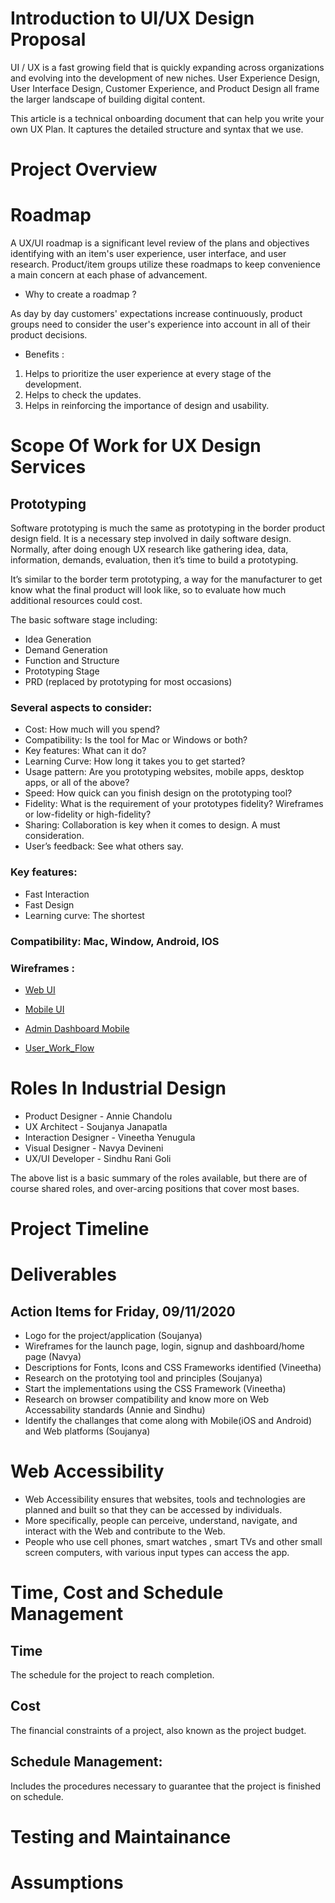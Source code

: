 # Introduction to UI/UX Design Proposal
UI / UX is a fast growing field that is quickly expanding across organizations and evolving into the development of new niches. User Experience Design, User Interface Design, Customer Experience, and Product Design all frame the larger landscape of building digital content.

This article is a technical onboarding document that can help you write your own UX Plan. It captures the detailed structure and syntax that we use.
# Project Overview
# Roadmap

A UX/UI roadmap is a significant level review of the plans and objectives identifying with an item's user experience, user interface, and user research. Product/item groups utilize these roadmaps to keep convenience a main concern at each phase of advancement. 

- Why to create a roadmap ?

As day by day customers' expectations increase continuously, product groups need to consider the user's experience into account in all of their product decisions.

- Benefits :

1. Helps to prioritize the user experience at every stage of the development.
1. Helps to check the updates.
1. Helps in reinforcing the importance of design and usability. 

# Scope Of Work for UX Design Services
## Prototyping
Software prototyping is much the same as prototyping in the border product design field. It is a necessary step involved in daily software design. Normally, after doing enough UX research like gathering idea, data, information, demands, evaluation, then it’s time to build a prototyping.

It’s similar to the border term prototyping, a way for the manufacturer to get know what the final product will look like, so to evaluate how much additional resources could cost.

The basic software stage including:
- Idea Generation
- Demand Generation
- Function and Structure
- Prototyping Stage
- PRD (replaced by prototyping for most occasions)

### Several aspects to consider:
- Cost: How much will you spend?
- Compatibility: Is the tool for Mac or Windows or both?
- Key features: What can it do?
- Learning Curve: How long it takes you to get started?
- Usage pattern: Are you prototyping websites, mobile apps, desktop apps, or all of the above?
- Speed: How quick can you finish design on the prototyping tool?
- Fidelity: What is the requirement of your prototypes fidelity? Wireframes or low-fidelity or high-fidelity?
- Sharing: Collaboration is key when it comes to design. A must consideration.
- User’s feedback: See what others say.

### Key features:
- Fast Interaction
- Fast Design
- Learning curve: The shortest

### Compatibility: Mac, Window, Android, IOS

### Wireframes :

- [Web UI](https://xd.adobe.com/view/1dfb8c5e-6714-428e-6813-ceed7f8de535-6bca/screen/2d4265b0-0c13-4b9d-ba94-4dd6701156f2)

- [Mobile UI](https://xd.adobe.com/view/64cbfb4c-2c05-40eb-5c30-bae44fa3b9d4-12fa/screen/fab92490-6d21-4829-9a52-9728726feba3)

- [Admin Dashboard Mobile](https://app.moqups.com/SgvoYP22gt/view/page/a78a4832f)
- [User_Work_Flow](https://app.moqups.com/k6nkHjQMFS/view/page/a6678e7ce)

# Roles In Industrial Design

- Product Designer - Annie Chandolu
- UX Architect - Soujanya Janapatla
- Interaction Designer - Vineetha Yenugula
- Visual Designer - Navya Devineni
- UX/UI Developer - Sindhu Rani Goli

The above list is a basic summary of the roles available, but there are of course shared roles, and over-arcing positions that cover most bases.

# Project Timeline
# Deliverables
## Action Items for Friday, 09/11/2020
- Logo for the project/application (Soujanya)
- Wireframes for the launch page, login, signup and dashboard/home page (Navya)
- Descriptions for Fonts, Icons and CSS Frameworks identified (Vineetha)
- Research on the prototying tool and principles (Soujanya)
- Start the implementations using the CSS Framework (Vineetha)
- Research on browser compatibility and know more on Web Accessability standards (Annie and Sindhu)
- Identify the challanges that come along with Mobile(iOS and Android) and Web platforms (Soujanya)

# Web Accessibility
- Web Accessibility ensures that websites, tools and technologies are planned and built so that they can be accessed by individuals.
- More specifically, people can perceive, understand, navigate, and interact with the Web and contribute to the Web.
- People who use cell phones, smart watches , smart TVs and other small screen computers, with various input types can access the app.


# Time, Cost and Schedule Management
## Time 
The schedule for the project to reach completion.
## Cost
The financial constraints of a project, also known as the project budget.
## Schedule Management: 
Includes the procedures necessary to guarantee that the project is finished on schedule.

# Testing and Maintainance
# Assumptions











